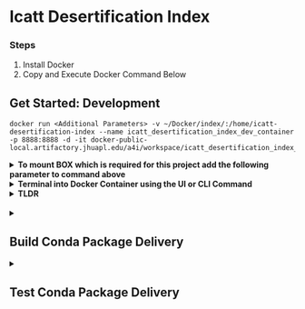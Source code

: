 # Icatt Desertification Index

### Steps
1. Install Docker
2. Copy and Execute Docker Command Below

## Get Started: Development
```
docker run <Additional Parameters> -v ~/Docker/index/:/home/icatt-desertification-index --name icatt_desertification_index_dev_container -p 8888:8888 -d -it docker-public-local.artifactory.jhuapl.edu/a4i/workspace/icatt_desertification_index_dev_image:latest
```
<details close>
<summary><strong>To mount BOX which is required for this project add the following parameter to command above</strong></summary>
<br>

Edit the path to BOX i.e. `source` as seen below

```
--mount type=bind,target="/home/data",source="PATH_TO_BOX/FEMA COVID-19 Support/TDWG/Data Management and Analytics Team/Deliverable/Desertification Index/Data"
```
</details>

<details close>
<summary><strong>Terminal into Docker Container using the UI or CLI Command</strong></summary>
<br>

```
docker exec -it icatt_desertification_index_dev_container bash
```
</details>

<details close>
<summary><strong>TLDR</strong></summary>
<br>

**For Parth**
```
docker run -v ~/Docker/index/:/home/icatt-desertification-index --name icatt_desertification_index_dev_container -p 8888:8888 -d -it --mount type=bind,target="/home/data",source="/Users/khandpv1/Library/CloudStorage/Box-Box/FEMA COVID-19 Support/TDWG/Data Management and Analytics Team/Deliverable/Desertification Index/Data" docker-public-local.artifactory.jhuapl.edu/a4i/workspace/icatt_desertification_index_dev_image:latest
```
</details>

<br>

<details close>
<summary><h2>Build Conda Package Delivery</h2></summary>

```
docker run -it --rm --name icatt_desertification_index_conda_build_container -v ~/Docker/index_delivery/:/home/index_delivery docker-public-local.artifactory.jhuapl.edu/a4i/workspace/icatt_desertification_index_conda_build_image:latest
```
```
cp -R /home/linux-64/ /home/index_delivery/
```
</details>

<details close>
<summary><h2>Test Conda Package Delivery</h2></summary>

```
docker run -it --rm --name icatt_desertification_index_test_conda_package -v ~/Docker/index_test_delivery/:/home docker-public-local.artifactory.jhuapl.edu/a4i/workspace/icatt_desertification_index_test_conda_package_image:latest
```
Copy the package into the container with the correct directory hie
- ~Docker/index_test_delivery/channel/linux-64/***.tar.bz2
```
conda activate my-conda-build-environment;
conda index channel/;
conda deactivate;
conda activate my-conda-test-environment;
conda install -y -c /home/channel/ jhuapl-desertification-index;
conda list;
```
</details>
